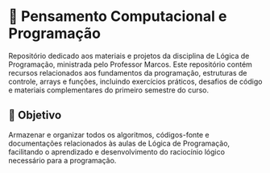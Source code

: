 # 🧠 Pensamento Computacional e Programação 

Repositório dedicado aos materiais e projetos da disciplina de Lógica de Programação, ministrada pelo Professor Marcos. Este repositório contém recursos relacionados aos fundamentos da programação, estruturas de controle, arrays e funções, incluindo exercícios práticos, desafios de código e materiais complementares do primeiro semestre do curso.

## 🎯 Objetivo

Armazenar e organizar todos os algoritmos, códigos-fonte e documentações relacionados às aulas de Lógica de Programação, facilitando o aprendizado e desenvolvimento do raciocínio lógico necessário para a programação.

